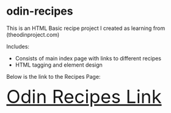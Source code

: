 # odin-recipes
This is an HTML Basic recipe project I created as learning from (theodinproject.com)

Includes:

- Consists of main index page with links to different recipes 
- HTML tagging and element design

Below is the link to the Recipes Page:

 <font size=100>[Odin Recipes Link](https://jtehranchi123.github.io/odin-recipes/)</font>


